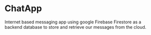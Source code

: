 # ChatApp
Internet based messaging app using google Firebase Firestore as a backend database to store
and retrieve our messages from the cloud.
